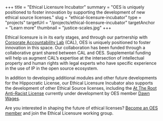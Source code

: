 +++
title = "Ethical Licensure Incubator"
summary = "OES is uniquely positioned to foster innovation by supporting the development of new ethical source licenses."
slug = "ethical-licensure-incubator"
type = "projects"
targetUrl = "/projects/ethical-licensure-incubator"
targetAnchor = "Learn more"
thumbnail = "justice-scales.jpg"
+++

Ethical licensure is in its early stages, and through our partnership with [Corporate Accountability Lab](https://corpaccountabilitylab.org) (CAL), OES is uniquely positioned to foster innovation in this space. Our collaboration has been funded through a collaborative grant shared between CAL and OES. Supplemental funding will help us augment CAL’s expertise at the intersection of intellectual property and human rights with legal experts who have specific experience in the use of IP in the open source ecosystem. 

In addition to developing additional modules and other future developments for the Hippocratic License, our Ethical Licensure Incubator also supports the development of other Ethical Source licenses, including the [At The Root Anti-Racist License](https://attheroot.dev) currently under development by OES member [Dawn Wages](https://dawnwages.info).

Are you interested in shaping the future of ethical licenses? [Become an OES member](/join) and join the Ethical Licensure working group.
